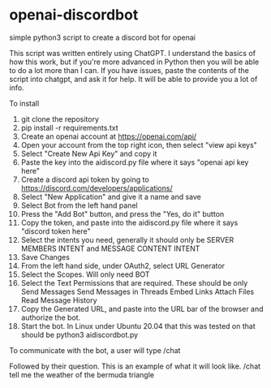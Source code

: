 # openai-discordbot
simple python3 script to create a discord bot for openai

This script was written entirely using ChatGPT. I understand the basics of how this work, but if you're more advanced in Python then you will be able to do a lot more than I can. If you have issues, paste the contents of the script into chatgpt, and ask it for help. It will be able to provide you a lot of info.

To install
1. git clone the repository
2. pip install -r requirements.txt
3. Create an openai account at https://openai.com/api/
4. Open your account from the top right icon, then select "view api keys"
5. Select "Create New Api Key" and copy it
6. Paste the key into the aidiscord.py file where it says "openai api key here"
7. Create a discord api token by going to https://discord.com/developers/applications/
8. Select "New Application" and give it a name and save
9. Select Bot from the left hand panel
10. Press the "Add Bot" button, and press the "Yes, do it" button
11. Copy the token, and paste into the aidiscord.py file where it says "discord token here"
12. Select the intents you need, generally it should only be SERVER MEMBERS INTENT and MESSAGE CONTENT INTENT
13. Save Changes
14. From the left hand side, under OAuth2, select URL Generator
15. Select the Scopes. Will only need BOT
16. Select the Text Permissions that are required. These should be only
Send Messages
Send Messages in Threads
Embed Links
Attach Files
Read Message History
17. Copy the Generated URL, and paste into the URL bar of the browser and authorize the bot.
18. Start the bot. In Linux under Ubuntu 20.04 that this was tested on that should be
python3 aidiscordbot.py

To communicate with the bot, a user will type
/chat

Followed by their question. This is an example of what it will look like.
/chat tell me the weather of the bermuda triangle
